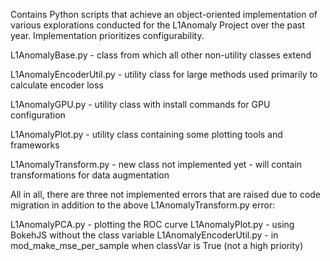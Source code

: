 Contains Python scripts that achieve an object-oriented implementation of various explorations conducted for the L1Anomaly Project over the past year. Implementation prioritizes configurability.

L1AnomalyBase.py - class from which all other non-utility classes extend

L1AnomalyEncoderUtil.py - utility class for large methods used primarily to calculate encoder loss

L1AnomalyGPU.py - utility class with install commands for GPU configuration

L1AnomalyPlot.py - utility class containing some plotting tools and frameworks 

L1AnomalyTransform.py - new class not implemented yet - will contain transformations for data augmentation


All in all, there are three not implemented errors that are raised due to code migration in addition to the above L1AnomalyTransform.py error:

L1AnomalyPCA.py - plotting the ROC curve
L1AnomalyPlot.py - using BokehJS without the class variable
L1AnomalyEncoderUtil.py - in mod_make_mse_per_sample when classVar is True (not a high priority)


